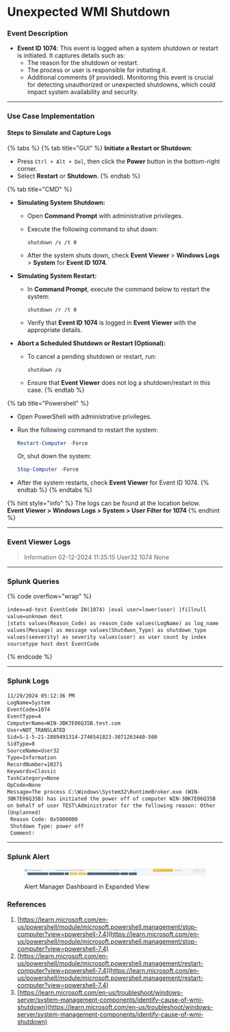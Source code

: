 # Unexpected WMI Shutdown

### Event Description

* **Event ID 1074**: This event is logged when a system shutdown or restart is initiated. It captures details such as:
  * The reason for the shutdown or restart.
  * The process or user is responsible for initiating it.
  * Additional comments (if provided). Monitoring this event is crucial for detecting unauthorized or unexpected shutdowns, which could impact system availability and security.

***

### Use Case Implementation

#### Steps to Simulate and Capture Logs

{% tabs %}
{% tab title="GUI" %}
**Initiate a Restart or Shutdown**:

* Press `Ctrl + Alt + Del`, then click the **Power** button in the bottom-right corner.
* Select **Restart** or **Shutdown**.
{% endtab %}

{% tab title="CMD" %}
* **Simulating System Shutdown:**
  * Open **Command Prompt** with administrative privileges.
  *   Execute the following command to shut down:

      ```batch
      shutdown /s /t 0
      ```
  * After the system shuts down, check **Event Viewer** > **Windows Logs** > **System** for **Event ID 1074**.
* **Simulating System Restart:**
  *   In **Command Prompt**, execute the command below to restart the system:

      ```batch
      shutdown /r /t 0
      ```
  * Verify that **Event ID 1074** is logged in **Event Viewer** with the appropriate details.
* **Abort a Scheduled Shutdown or Restart (Optional):**
  *   To cancel a pending shutdown or restart, run:

      ```batch
      shutdown /a
      ```
  * Ensure that **Event Viewer** does not log a shutdown/restart in this case.
{% endtab %}

{% tab title="Powershell" %}
* Open PowerShell with administrative privileges.
*   Run the following command to restart the system:

    ```powershell
    Restart-Computer -Force
    ```

    Or, shut down the system:

    ```powershell
    Stop-Computer -Force
    ```
* After the system restarts, check **Event Viewer** for Event ID 1074.
{% endtab %}
{% endtabs %}

{% hint style="info" %}
The logs can be found at the location below.\
**Event Viewer > Windows Logs > System > User Filter for 1074**
{% endhint %}

***

### Event Viewer Logs

> Information 02-12-2024 11:35:15 User32 1074 None

***

### Splunk Queries

{% code overflow="wrap" %}
```splunk-spl
index=ad-test EventCode IN(1074) |eval user=lower(user) |fillnull value=unknown dest 
|stats values(Reason_Code) as reason_Code values(LogName) as log_name values(Message) as message values(Shutdwon_Type) as shutdown_type values(seeverity) as severity values(user) as user count by index sourcetype host dest EventCode
```
{% endcode %}

***

### Splunk Logs

```
11/29/2024 05:12:36 PM
LogName=System
EventCode=1074
EventType=4
ComputerName=WIN-3BK7E06Q35B.test.com
User=NOT_TRANSLATED
Sid=S-1-5-21-2889491314-2746541823-3071263440-500
SidType=0
SourceName=User32
Type=Information
RecordNumber=10271
Keywords=Classic
TaskCategory=None
OpCode=None
Message=The process C:\Windows\System32\RuntimeBroker.exe (WIN-3BK7E06Q35B) has initiated the power off of computer WIN-3BK7E06Q35B on behalf of user TEST\Administrator for the following reason: Other (Unplanned)
 Reason Code: 0x5000000
 Shutdown Type: power off
 Comment:
```

***

### Splunk Alert

<figure><img src="../../.gitbook/assets/image (1) (1).png" alt=""><figcaption><p>Alert Manager Dashboard in Expanded View</p></figcaption></figure>

### References

1. [https://learn.microsoft.com/en-us/powershell/module/microsoft.powershell.management/stop-computer?view=powershell-7.4](https://learn.microsoft.com/en-us/powershell/module/microsoft.powershell.management/stop-computer?view=powershell-7.4)
2. [https://learn.microsoft.com/en-us/powershell/module/microsoft.powershell.management/restart-computer?view=powershell-7.4](https://learn.microsoft.com/en-us/powershell/module/microsoft.powershell.management/restart-computer?view=powershell-7.4)
3. [https://learn.microsoft.com/en-us/troubleshoot/windows-server/system-management-components/identify-cause-of-wmi-shutdown](https://learn.microsoft.com/en-us/troubleshoot/windows-server/system-management-components/identify-cause-of-wmi-shutdown)
